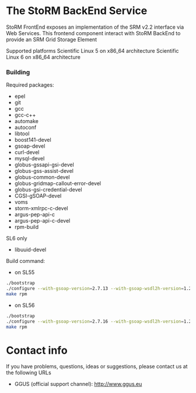 The StoRM BackEnd Service
===============================

StoRM FrontEnd exposes an implementation of the SRM v2.2 interface via Web Services.
This frontend component interact with StoRM BackEnd to provide an SRM Grid Storage Element

Supported platforms
Scientific Linux 5 on x86_64 architecture
Scientific Linux 6 on x86_64 architecture

### Building
Required packages:

* epel
* git
* gcc
* gcc-c++
* automake
* autoconf
* libtool
* boost141-devel
* gsoap-devel
* curl-devel
* mysql-devel
* globus-gssapi-gsi-devel
* globus-gss-assist-devel
* globus-common-devel
* globus-gridmap-callout-error-devel
* globus-gsi-credential-devel
* CGSI-gSOAP-devel
* voms
* storm-xmlrpc-c-devel
* argus-pep-api-c
* argus-pep-api-c-devel
* rpm-build

SL6 only
* libuuid-devel

Build command:
* on SL55
```bash
./bootstrap
./configure --with-gsoap-version=2.7.13 --with-gsoap-wsdl2h-version=1.2.13
make rpm
```
* on SL56 
```bash
./bootstrap
./configure --with-gsoap-version=2.7.16 --with-gsoap-wsdl2h-version=1.2.16 --with-libuuid-devel=yes
make rpm
```

# Contact info

If you have problems, questions, ideas or suggestions, please contact us at
the following URLs

* GGUS (official support channel): http://www.ggus.eu

